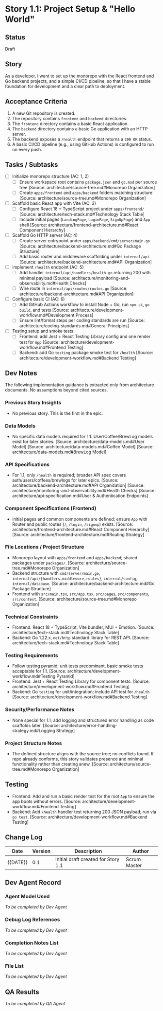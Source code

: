 # Story 1.1: Project Setup & "Hello World"

## Status
Draft

## Story
As a developer, I want to set up the monorepo with the React frontend and Go backend projects, and a simple CI/CD pipeline, so that I have a stable foundation for development and a clear path to deployment.

## Acceptance Criteria
1. A new Git repository is created.
2. The repository contains `frontend` and `backend` directories.
3. The `frontend` directory contains a basic React application.
4. The `backend` directory contains a basic Go application with an HTTP server.
5. The backend exposes a `/health` endpoint that returns a `200 OK` status.
6. A basic CI/CD pipeline (e.g., using GitHub Actions) is configured to run on every push.

## Tasks / Subtasks
- [ ] Initialize monorepo structure (AC: 1, 2)
  - [ ] Ensure workspace root contains `package.json` and `go.mod` per source tree [Source: architecture/source-tree.md#Monorepo Organization]
  - [ ] Create `apps/frontend` and `apps/backend` folders matching structure [Source: architecture/source-tree.md#Monorepo Organization]
- [ ] Scaffold basic React app with Vite (AC: 3)
  - [ ] Configure React 18 + TypeScript project under `apps/frontend/` [Source: architecture/tech-stack.md#Technology Stack Table]
  - [ ] Include initial pages (`LandingPage`, `LoginPage`, `SignUpPage`) and `App` shell [Source: architecture/frontend-architecture.md#React Component Hierarchy]
- [ ] Scaffold Go HTTP server (AC: 4)
  - [ ] Create server entrypoint under `apps/backend/cmd/server/main.go` [Source: architecture/backend-architecture.md#Go Package Structure]
  - [ ] Add basic router and middleware scaffolding under `internal/api` [Source: architecture/backend-architecture.md#API Organization]
- [ ] Implement `/health` endpoint (AC: 5)
  - [ ] Add handler `internal/api/handlers/health.go` returning 200 with minimal payload [Source: architecture/monitoring-and-observability.md#Health Checks]
  - [ ] Wire route in `internal/api/routes/routes.go` [Source: architecture/backend-architecture.md#API Organization]
- [ ] Configure basic CI (AC: 6)
  - [ ] Add GitHub Actions workflow to install Node + Go, run `npm ci`, `go build`, and tests [Source: architecture/development-workflow.md#Development Process]
  - [ ] Ensure lint/format steps per coding standards are run [Source: architecture/coding-standards.md#General Principles]
- [ ] Testing setup and smoke tests
  - [ ] Frontend: add Jest + React Testing Library config and one render test for `App` [Source: architecture/development-workflow.md#Frontend Testing]
  - [ ] Backend: add Go `testing` package smoke test for `/health` [Source: architecture/development-workflow.md#Backend Testing]

## Dev Notes
The following implementation guidance is extracted only from architecture documents. No assumptions beyond cited sources.

### Previous Story Insights
- No previous story. This is the first in the epic.

### Data Models
- No specific data models required for 1.1. User/Coffee/BrewLog models exist for later stories. [Source: architecture/data-models.md#User Model] [Source: architecture/data-models.md#Coffee Model] [Source: architecture/data-models.md#BrewLog Model]

### API Specifications
- For 1.1, only `/health` is required; broader API spec covers auth/users/coffees/brewlogs for later epics. [Source: architecture/backend-architecture.md#API Organization] [Source: architecture/monitoring-and-observability.md#Health Checks] [Source: architecture/api-specification.md#User & Authentication Endpoints]

### Component Specifications (Frontend)
- Initial pages and common components are defined; ensure `App` with Router and public routes (`/`, `/login`, `/signup`) exists. [Source: architecture/frontend-architecture.md#React Component Hierarchy] [Source: architecture/frontend-architecture.md#Routing Strategy]

### File Locations / Project Structure
- Monorepo layout with `apps/frontend` and `apps/backend`; shared packages under `packages/`. [Source: architecture/source-tree.md#Monorepo Organization]
- Backend structure with `cmd/server/main.go`, `internal/api/{handlers,middleware,routes}`, `internal/config`, `internal/database`. [Source: architecture/backend-architecture.md#Go Package Structure]
- Frontend with `src/main.tsx`, `src/App.tsx`, `src/pages`, `src/components`, `src/context`. [Source: architecture/source-tree.md#Monorepo Organization]

### Technical Constraints
- Frontend: React 18 + TypeScript, Vite bundler, MUI + Emotion. [Source: architecture/tech-stack.md#Technology Stack Table]
- Backend: Go 1.22.x, `net/http` standard library for REST API. [Source: architecture/tech-stack.md#Technology Stack Table]

### Testing Requirements
- Follow testing pyramid; unit tests predominant, basic smoke tests acceptable for 1.1. [Source: architecture/development-workflow.md#Testing Pyramid]
- Frontend: Jest + React Testing Library for component tests. [Source: architecture/development-workflow.md#Frontend Testing]
- Backend: Go `testing` for unit/integration; include API test for `/health`. [Source: architecture/development-workflow.md#Backend Testing]

### Security/Performance Notes
- None special for 1.1; add logging and structured error handling as code scaffolds later. [Source: architecture/error-handling-strategy.md#Logging Strategy]

### Project Structure Notes
- The defined structure aligns with the source tree; no conflicts found. If repo already conforms, this story validates presence and minimal functionality rather than creating anew. [Source: architecture/source-tree.md#Monorepo Organization]

## Testing
- Frontend: Add and run a basic render test for the root `App` to ensure the app boots without errors. [Source: architecture/development-workflow.md#Frontend Testing]
- Backend: Add `/health` handler test returning 200 JSON payload; run via `go test`. [Source: architecture/development-workflow.md#Backend Testing]

## Change Log
| Date | Version | Description | Author |
| ---- | ------- | ----------- | ------ |
| {{DATE}} | 0.1 | Initial draft created for Story 1.1 | Scrum Master |

## Dev Agent Record
### Agent Model Used
_To be completed by Dev Agent_

### Debug Log References
_To be completed by Dev Agent_

### Completion Notes List
_To be completed by Dev Agent_

### File List
_To be completed by Dev Agent_

## QA Results
_To be completed by QA Agent_

